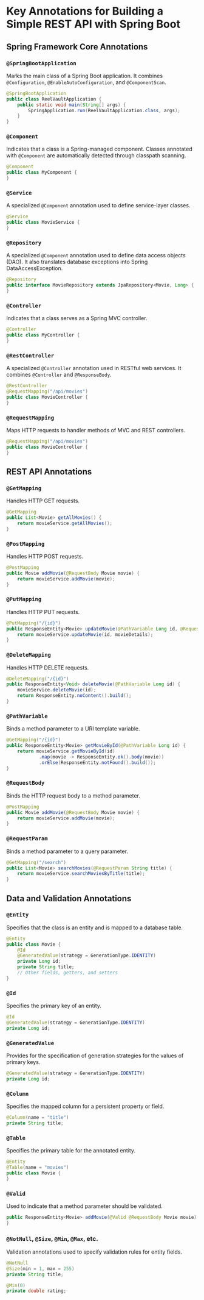 
# Key Annotations for Building a Simple REST API with Spring Boot

## Spring Framework Core Annotations

### `@SpringBootApplication`

Marks the main class of a Spring Boot application. It combines `@Configuration`, `@EnableAutoConfiguration`, and `@ComponentScan`.

```java
@SpringBootApplication
public class ReelVaultApplication {
    public static void main(String[] args) {
        SpringApplication.run(ReelVaultApplication.class, args);
    }
}
```

### `@Component`

Indicates that a class is a Spring-managed component. Classes annotated with `@Component` are automatically detected through classpath scanning.

```java
@Component
public class MyComponent {
}
```

### `@Service`

A specialized `@Component` annotation used to define service-layer classes.

```java
@Service
public class MovieService {
}
```

### `@Repository`

A specialized `@Component` annotation used to define data access objects (DAO). It also translates database exceptions into Spring DataAccessException.

```java
@Repository
public interface MovieRepository extends JpaRepository<Movie, Long> {
}
```

### `@Controller`

Indicates that a class serves as a Spring MVC controller.

```java
@Controller
public class MyController {
}
```

### `@RestController`

A specialized `@Controller` annotation used in RESTful web services. It combines `@Controller` and `@ResponseBody`.

```java
@RestController
@RequestMapping("/api/movies")
public class MovieController {
}
```

### `@RequestMapping`

Maps HTTP requests to handler methods of MVC and REST controllers.

```java
@RequestMapping("/api/movies")
public class MovieController {
}
```

## REST API Annotations

### `@GetMapping`

Handles HTTP GET requests.

```java
@GetMapping
public List<Movie> getAllMovies() {
    return movieService.getAllMovies();
}
```

### `@PostMapping`

Handles HTTP POST requests.

```java
@PostMapping
public Movie addMovie(@RequestBody Movie movie) {
    return movieService.addMovie(movie);
}
```

### `@PutMapping`

Handles HTTP PUT requests.

```java
@PutMapping("/{id}")
public ResponseEntity<Movie> updateMovie(@PathVariable Long id, @RequestBody Movie movieDetails) {
    return movieService.updateMovie(id, movieDetails);
}
```

### `@DeleteMapping`

Handles HTTP DELETE requests.

```java
@DeleteMapping("/{id}")
public ResponseEntity<Void> deleteMovie(@PathVariable Long id) {
    movieService.deleteMovie(id);
    return ResponseEntity.noContent().build();
}
```

### `@PathVariable`

Binds a method parameter to a URI template variable.

```java
@GetMapping("/{id}")
public ResponseEntity<Movie> getMovieById(@PathVariable Long id) {
    return movieService.getMovieById(id)
            .map(movie -> ResponseEntity.ok().body(movie))
            .orElse(ResponseEntity.notFound().build());
}
```

### `@RequestBody`

Binds the HTTP request body to a method parameter.

```java
@PostMapping
public Movie addMovie(@RequestBody Movie movie) {
    return movieService.addMovie(movie);
}
```

### `@RequestParam`

Binds a method parameter to a query parameter.

```java
@GetMapping("/search")
public List<Movie> searchMovies(@RequestParam String title) {
    return movieService.searchMoviesByTitle(title);
}
```

## Data and Validation Annotations

### `@Entity`

Specifies that the class is an entity and is mapped to a database table.

```java
@Entity
public class Movie {
    @Id
    @GeneratedValue(strategy = GenerationType.IDENTITY)
    private Long id;
    private String title;
    // Other fields, getters, and setters
}
```

### `@Id`

Specifies the primary key of an entity.

```java
@Id
@GeneratedValue(strategy = GenerationType.IDENTITY)
private Long id;
```

### `@GeneratedValue`

Provides for the specification of generation strategies for the values of primary keys.

```java
@GeneratedValue(strategy = GenerationType.IDENTITY)
private Long id;
```

### `@Column`

Specifies the mapped column for a persistent property or field.

```java
@Column(name = "title")
private String title;
```

### `@Table`

Specifies the primary table for the annotated entity.

```java
@Entity
@Table(name = "movies")
public class Movie {
}
```

### `@Valid`

Used to indicate that a method parameter should be validated.

```java
public ResponseEntity<Movie> addMovie(@Valid @RequestBody Movie movie) {
}
```

### `@NotNull`, `@Size`, `@Min`, `@Max`, etc.

Validation annotations used to specify validation rules for entity fields.

```java
@NotNull
@Size(min = 1, max = 255)
private String title;

@Min(0)
private double rating;
```
